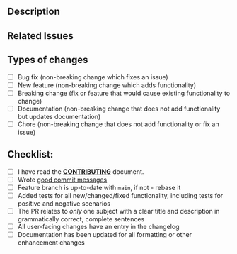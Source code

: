 <!-- Hello! Thanks for submitting a PR. To help make things go a bit more
     smoothly we would appreciate that you go through this template. -->

## Description

<!-- Describe your changes in detail.  Good things to put here include: 

     - what problems does it solve?
     - reasoning for the change
     - any noteworthy (or hacky) choices to be aware of
     - what the problem resolved here looked like ... we won't mind a ranty story :)
-->

## Related Issues

<!--- If you are suggesting a new feature or change, please create an issue first -->

<!--- Add a link to all corresponding Github issues here, using any [appropriate keywords](https://help.github.com/en/articles/closing-issues-using-keywords) as appropriate -->

## Types of changes

<!--- What types of changes does your code introduce? Put an `x` in all the boxes that apply: -->

- [ ] Bug fix (non-breaking change which fixes an issue)
- [ ] New feature (non-breaking change which adds functionality)
- [ ] Breaking change (fix or feature that would cause existing functionality to change)
- [ ] Documentation (non-breaking change that does not add functionality but updates documentation)
- [ ] Chore (non-breaking change that does not add functionality or fix an issue)

## Checklist:

<!-- Go over all the following points, and put an `x` in all the boxes that apply. 

     If you're unsure about any of these, don't hesitate to ask. We're here to help!

     If any of the following items aren't relevant for your contribution
     please still tick them so we know you've gone through the checklist.

     Tests are required for bugfixes and new features.
     Documentation changes are necessary for formatting and most enhancement changes. -->

- [ ] I have read the [**CONTRIBUTING**](https://github.com/jameslanska/markdown-formatter/blob/main/CONTRIBUTING.md) document.
- [ ] Wrote [good commit messages](https://chris.beams.io/posts/git-commit/)
- [ ] Feature branch is up-to-date with `main`, if not - rebase it
- [ ] Added tests for all new/changed/fixed functionality, including tests for positive and negative scenarios
- [ ] The PR relates to *only* one subject with a clear title and description in grammatically correct, complete sentences
- [ ] All user-facing changes have an entry in the changelog
- [ ] Documentation has been updated for all formatting or other enhancement changes

<!-- Finally, once again thanks for your time and effort. If you have any
     feedback in regards to your experience contributing here, please
     let us know!
